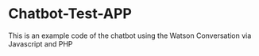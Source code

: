 # Chatbot-Test-APP
This is an example code of the chatbot using the Watson Conversation via Javascript and PHP

